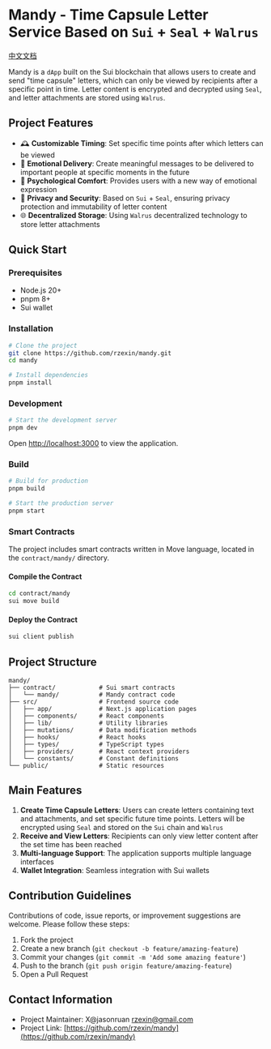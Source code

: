 # Mandy - Time Capsule Letter Service Based on `Sui` + `Seal` + `Walrus`

[中文文档](./README_CN.md)

Mandy is a `dApp` built on the Sui blockchain that allows users to create and send "time capsule" letters, which can only be viewed by recipients after a specific point in time. Letter content is encrypted and decrypted using `Seal`, and letter attachments are stored using `Walrus`.

## Project Features

- 🕰️ **Customizable Timing**: Set specific time points after which letters can be viewed
- 💌 **Emotional Delivery**: Create meaningful messages to be delivered to important people at specific moments in the future
- 💙 **Psychological Comfort**: Provides users with a new way of emotional expression
- 🔐 **Privacy and Security**: Based on `Sui` + `Seal`, ensuring privacy protection and immutability of letter content
- 🌐 **Decentralized Storage**: Using `Walrus` decentralized technology to store letter attachments

## Quick Start

### Prerequisites

- Node.js 20+
- pnpm 8+
- Sui wallet

### Installation

```bash
# Clone the project
git clone https://github.com/rzexin/mandy.git
cd mandy

# Install dependencies
pnpm install
```

### Development

```bash
# Start the development server
pnpm dev
```

Open [http://localhost:3000](http://localhost:3000) to view the application.

### Build

```bash
# Build for production
pnpm build

# Start the production server
pnpm start
```

### Smart Contracts

The project includes smart contracts written in Move language, located in the `contract/mandy/` directory.

#### Compile the Contract

```bash
cd contract/mandy
sui move build
```

#### Deploy the Contract

```bash
sui client publish
```

## Project Structure

```
mandy/
├── contract/            # Sui smart contracts
│   └── mandy/           # Mandy contract code
├── src/                 # Frontend source code
│   ├── app/             # Next.js application pages
│   ├── components/      # React components
│   ├── lib/             # Utility libraries
│   ├── mutations/       # Data modification methods
│   ├── hooks/           # React hooks
│   ├── types/           # TypeScript types
│   ├── providers/       # React context providers
│   └── constants/       # Constant definitions
└── public/              # Static resources
```

## Main Features

1. **Create Time Capsule Letters**: Users can create letters containing text and attachments, and set specific future time points. Letters will be encrypted using `Seal` and stored on the `Sui` chain and `Walrus`
2. **Receive and View Letters**: Recipients can only view letter content after the set time has been reached
3. **Multi-language Support**: The application supports multiple language interfaces
4. **Wallet Integration**: Seamless integration with Sui wallets

## Contribution Guidelines

Contributions of code, issue reports, or improvement suggestions are welcome. Please follow these steps:

1. Fork the project
2. Create a new branch (`git checkout -b feature/amazing-feature`)
3. Commit your changes (`git commit -m 'Add some amazing feature'`)
4. Push to the branch (`git push origin feature/amazing-feature`)
5. Open a Pull Request

## Contact Information

- Project Maintainer: X@jasonruan <rzexin@gmail.com>
- Project Link: [https://github.com/rzexin/mandy](https://github.com/rzexin/mandy) 